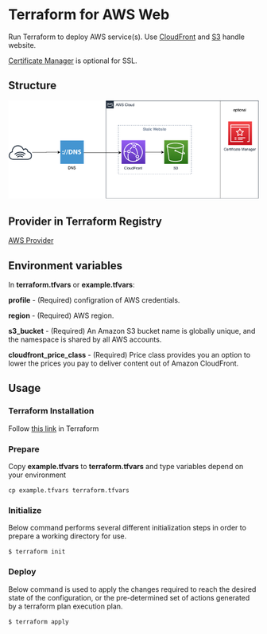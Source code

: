 # Terraform for AWS Web

Run Terraform to deploy AWS service(s).  Use [CloudFront](https://aws.amazon.com/cloudfront/) and [S3](https://aws.amazon.com/s3/) handle website.

[Certificate Manager](https://aws.amazon.com/certificate-manager/) is optional for SSL.

## Structure

![Alt text](structure.png)

## Provider in Terraform Registry

[AWS Provider](https://registry.terraform.io/providers/hashicorp/aws/latest/docs)

## Environment variables

In **terraform.tfvars** or **example.tfvars**:

**profile** - (Required) configration of AWS credentials.

**region** - (Required) AWS region.

**s3_bucket** - (Required) An Amazon S3 bucket name is globally unique, and the namespace is shared by all AWS accounts.

**cloudfront_price_class** - (Required) Price class provides you an option to lower the prices you pay to deliver content out of Amazon CloudFront.

## Usage

### Terraform Installation

Follow [this link](https://learn.hashicorp.com/tutorials/terraform/install-cli) in Terraform

### Prepare

Copy **example.tfvars** to **terraform.tfvars** and type variables depend on your environment

```
cp example.tfvars terraform.tfvars
```

### Initialize

Below command performs several different initialization steps in order to prepare a working directory for use. 

```
$ terraform init
```

### Deploy

Below command is used to apply the changes required to reach the desired state of the configuration, or the pre-determined set of actions generated by a terraform plan execution plan.

```
$ terraform apply
```